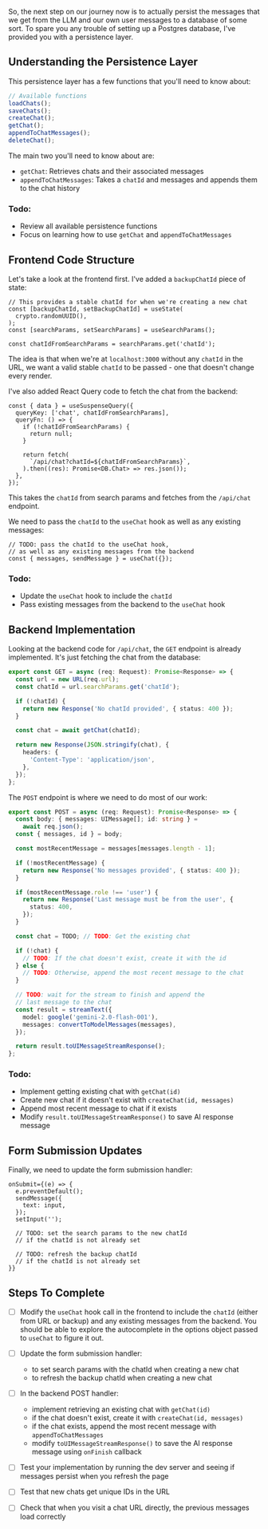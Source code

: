 So, the next step on our journey now is to actually persist the messages that we get from the LLM and our own user messages to a database of some sort. To spare you any trouble of setting up a Postgres database, I've provided you with a persistence layer.

## Understanding the Persistence Layer

This persistence layer has a few functions that you'll need to know about:

```ts
// Available functions
loadChats();
saveChats();
createChat();
getChat();
appendToChatMessages();
deleteChat();
```

The main two you'll need to know about are:

- `getChat`: Retrieves chats and their associated messages
- `appendToChatMessages`: Takes a `chatId` and messages and appends them to the chat history

### Todo:

- Review all available persistence functions
- Focus on learning how to use `getChat` and `appendToChatMessages`

## Frontend Code Structure

Let's take a look at the frontend first. I've added a `backupChatId` piece of state:

```tsx
// This provides a stable chatId for when we're creating a new chat
const [backupChatId, setBackupChatId] = useState(
  crypto.randomUUID(),
);
const [searchParams, setSearchParams] = useSearchParams();

const chatIdFromSearchParams = searchParams.get('chatId');
```

The idea is that when we're at `localhost:3000` without any `chatId` in the URL, we want a valid stable `chatId` to be passed - one that doesn't change every render.

I've also added React Query code to fetch the chat from the backend:

```tsx
const { data } = useSuspenseQuery({
  queryKey: ['chat', chatIdFromSearchParams],
  queryFn: () => {
    if (!chatIdFromSearchParams) {
      return null;
    }

    return fetch(
      `/api/chat?chatId=${chatIdFromSearchParams}`,
    ).then((res): Promise<DB.Chat> => res.json());
  },
});
```

This takes the `chatId` from search params and fetches from the `/api/chat` endpoint.

We need to pass the `chatId` to the `useChat` hook as well as any existing messages:

```tsx
// TODO: pass the chatId to the useChat hook,
// as well as any existing messages from the backend
const { messages, sendMessage } = useChat({});
```

### Todo:

- Update the `useChat` hook to include the `chatId`
- Pass existing messages from the backend to the `useChat` hook

## Backend Implementation

Looking at the backend code for `/api/chat`, the `GET` endpoint is already implemented. It's just fetching the chat from the database:

```ts
export const GET = async (req: Request): Promise<Response> => {
  const url = new URL(req.url);
  const chatId = url.searchParams.get('chatId');

  if (!chatId) {
    return new Response('No chatId provided', { status: 400 });
  }

  const chat = await getChat(chatId);

  return new Response(JSON.stringify(chat), {
    headers: {
      'Content-Type': 'application/json',
    },
  });
};
```

The `POST` endpoint is where we need to do most of our work:

```ts
export const POST = async (req: Request): Promise<Response> => {
  const body: { messages: UIMessage[]; id: string } =
    await req.json();
  const { messages, id } = body;

  const mostRecentMessage = messages[messages.length - 1];

  if (!mostRecentMessage) {
    return new Response('No messages provided', { status: 400 });
  }

  if (mostRecentMessage.role !== 'user') {
    return new Response('Last message must be from the user', {
      status: 400,
    });
  }

  const chat = TODO; // TODO: Get the existing chat

  if (!chat) {
    // TODO: If the chat doesn't exist, create it with the id
  } else {
    // TODO: Otherwise, append the most recent message to the chat
  }

  // TODO: wait for the stream to finish and append the
  // last message to the chat
  const result = streamText({
    model: google('gemini-2.0-flash-001'),
    messages: convertToModelMessages(messages),
  });

  return result.toUIMessageStreamResponse();
};
```

### Todo:

- Implement getting existing chat with `getChat(id)`
- Create new chat if it doesn't exist with `createChat(id, messages)`
- Append most recent message to chat if it exists
- Modify `result.toUIMessageStreamResponse()` to save AI response message

## Form Submission Updates

Finally, we need to update the form submission handler:

```tsx
onSubmit={(e) => {
  e.preventDefault();
  sendMessage({
    text: input,
  });
  setInput('');

  // TODO: set the search params to the new chatId
  // if the chatId is not already set

  // TODO: refresh the backup chatId
  // if the chatId is not already set
}}
```

## Steps To Complete

- [ ] Modify the `useChat` hook call in the frontend to include the `chatId` (either from URL or backup) and any existing messages from the backend. You should be able to explore the autocomplete in the options object passed to `useChat` to figure it out.

- [ ] Update the form submission handler:
  - to set search params with the chatId when creating a new chat
  - to refresh the backup chatId when creating a new chat

- [ ] In the backend POST handler:
  - implement retrieving an existing chat with `getChat(id)`
  - if the chat doesn't exist, create it with `createChat(id, messages)`
  - if the chat exists, append the most recent message with `appendToChatMessages`
  - modify `toUIMessageStreamResponse()` to save the AI response message using `onFinish` callback

- [ ] Test your implementation by running the dev server and seeing if messages persist when you refresh the page

- [ ] Test that new chats get unique IDs in the URL

- [ ] Check that when you visit a chat URL directly, the previous messages load correctly
